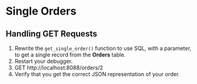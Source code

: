 # Single Orders

## Handling GET Requests

1. Rewrite the `get_single_order()` function to use SQL, with a parameter, to get a single record from the **Orders** table.
1. Restart your debugger.
1. GET http://localhost:8088/orders/2
1. Verify that you get the correct JSON representation of your order.

